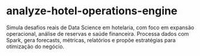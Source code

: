# analyze-hotel-operations-engine
Simula desafios reais de Data Science em hotelaria, com foco em expansão operacional, análise de reservas e saúde financeira. Processa dados com Spark, gera forecasts, métricas, relatórios e propõe estratégias para otimização do negócio.
